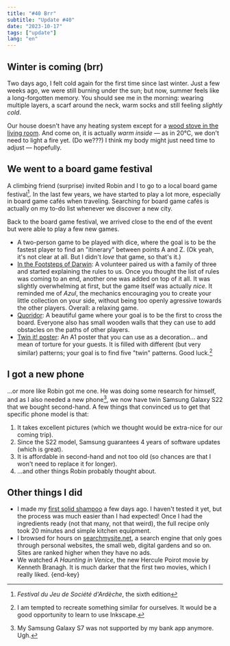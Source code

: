 ```yaml
---
title: "#40 Brr"
subtitle: "Update #40"
date: "2023-10-17"
tags: ["update"]
lang: "en"
---
```


## Winter is coming (brr)

Two days ago, I felt cold again for the first time since last winter. Just a few weeks ago, we were still burning under the sun; but now, summer feels like a long-forgotten memory. You should see me in the morning: wearing multiple layers, a scarf around the neck, warm socks and still feeling _slightly cold_.

Our house doesn't have any heating system except for a [wood stove in the living room](/posts/25-unpacking-and-wood-stove-fires). And come on, it is actually _warm inside_ — as in 20°C, we don't need to light a fire yet. (Do we???) I think my body might just need time to adjust — hopefully.

## We went to a board game festival

A climbing friend (surprise) invited Robin and I to go to a local board game festival[^1]. In the last few years, we have started to play a lot more, especially in board game cafés when traveling. Searching for board game cafés is actually on my to-do list whenever we discover a new city.

Back to the board game festival, we arrived close to the end of the event but were able to play a few new games.

- A two-person game to be played with dice, where the goal is to be the fastest player to find an "itinerary" between points A and Z. (Ok yeah, it's not clear at all. But I didn't _love_ that game, so that's it.)
- [In the Footsteps of Darwin](https://boardgamegeek.com/boardgame/376683/footsteps-darwin): A volunteer paired us with a family of three and started explaining the rules to us. Once you thought the list of rules was coming to an end, another one was added on top of it all. It was slightly overwhelming at first, but the game itself was actually _nice_. It reminded me of _Azul_, the mechanics encouraging you to create your little collection on your side, without being too openly agressive towards the other players. Overall: a relaxing game.
- [Quoridor](https://boardgamegeek.com/boardgame/624/quoridor): A beautiful game where your goal is to be the first to cross the board. Everyone also has small wooden walls that they can use to add obstacles on the paths of other players.
- [Twin it! poster](https://www.cocktailgames.com/jeu/twin-it-poster/): An A1 poster that you can use as a decoration... and mean of torture for your guests. It is filled with different (but very similar) patterns; your goal is to find five "twin" patterns. Good luck.[^2]

[^1]: _Festival du Jeu de Société d'Ardèche_, the sixth edition
[^2]: I am tempted to recreate something similar for ourselves. It would be a good opportunity to learn to use Inkscape.

## I got a new phone

...or more like Robin got me one. He was doing some research for himself, and as I also needed a new phone[^3], we now have twin Samsung Galaxy S22 that we bought second-hand. A few things that convinced us to get that specific phone model is that:

1. It takes excellent pictures (which we thought would be extra-nice for our coming trip).
2. Since the S22 model, Samsung guarantees 4 years of software updates (which is great).
3. It is affordable in second-hand and not too old (so chances are that I won't need to replace it for longer).
4. ...and other things Robin probably thought about.

[^3]: My Samsung Galaxy S7 was not supported by my bank app anymore. Ugh.

## Other things I did

- I made my [first solid shampoo](/learning#making-solid-shampoo) a few days ago. I haven't tested it yet, but the process was much easier than I had expected! Once I had the ingredients ready (not that many, not that weird), the full recipe only took 20 minutes and simple kitchen equipment.
- I browsed for hours on [searchmysite.net](https://searchmysite.net/), a search engine that only goes through personal websites, the small web, digital gardens and so on. Sites are ranked higher when they have no ads.
- We watched <cite>A Haunting in Venice</cite>, the new Hercule Poirot movie by Kenneth Branagh. It is much darker that the first two movies, which I really liked. {end-key}
